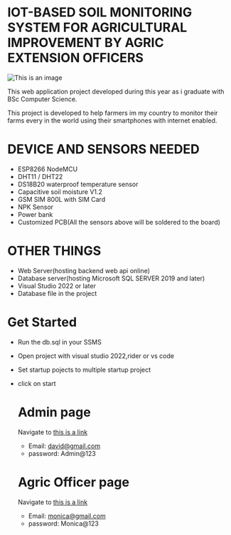 # IOT-BASED SOIL MONITORING SYSTEM FOR AGRICULTURAL IMPROVEMENT BY AGRIC EXTENSION OFFICERS
![This is an image](https://codestudyblog.com/ref/8tenimagefolder/8ten84/80419003209_1.jpeg?imageView2/2/w/1620)

This web application project developed during this year as i graduate with BSc Computer Science.

This project is developed to help farmers im my country to monitor their farms every in the world using their smartphones with internet enabled.

# DEVICE AND SENSORS NEEDED
- ESP8266 NodeMCU
- DHT11 / DHT22
- DS18B20 waterproof temperature sensor
- Capacitive soil moisture V1.2
- GSM SIM 800L with SIM Card
- NPK Sensor
- Power bank
- Customized PCB(All the sensors above will be soldered to the board)

# OTHER THINGS
- Web Server(hosting backend web api online)
- Database server(hosting Microsoft SQL SERVER 2019 and later)
- Visual Studio 2022 or later
- Database file in the project

# Get Started
- Run the db.sql in your SSMS
- Open project with visual studio 2022,rider or vs code
- Set startup pojects to multiple startup project
- click on start

  # Admin page
    Navigate to [this is a link](https://localhost:44304/Accounts/AdminLogin)
  - Email: david@gmail.com
  - password: Admin@123
 
  # Agric Officer page
    Navigate to [this is a link](https://localhost:44304/Accounts/Login)
  - Email: monica@gmail.com
  - password: Monica@123
  

